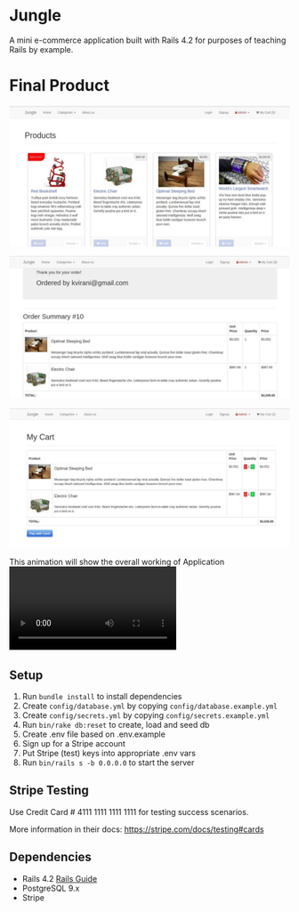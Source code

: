 # Jungle

A mini e-commerce application built with Rails 4.2 for purposes of teaching Rails by example.

# Final Product

!["ScreenShot of Home page Layout"](https://github.com/Meghanath91/jungle-rails/blob/master/vendor/assets/images_animation/Screenshot_of_home_page.jpg)

!["ScreenShot of order_summary"](https://github.com/Meghanath91/jungle-rails/blob/master/vendor/assets/images_animation/Screenshot_order_summary.jpg)

!["ScreenShot of order cart"](https://github.com/Meghanath91/jungle-rails/blob/master/vendor/assets/images_animation/screenshot_of_order_cart.jpg)


This animation will show the overall working of Application
!["Animation of application use"](https://github.com/Meghanath91/jungle-rails/blob/master/vendor/assets/images_animation/Jungle.webm)


## Setup

1. Run `bundle install` to install dependencies
2. Create `config/database.yml` by copying `config/database.example.yml`
3. Create `config/secrets.yml` by copying `config/secrets.example.yml`
4. Run `bin/rake db:reset` to create, load and seed db
5. Create .env file based on .env.example
6. Sign up for a Stripe account
7. Put Stripe (test) keys into appropriate .env vars
8. Run `bin/rails s -b 0.0.0.0` to start the server

## Stripe Testing

Use Credit Card # 4111 1111 1111 1111 for testing success scenarios.

More information in their docs: <https://stripe.com/docs/testing#cards>

## Dependencies

* Rails 4.2 [Rails Guide](http://guides.rubyonrails.org/v4.2/)
* PostgreSQL 9.x
* Stripe
